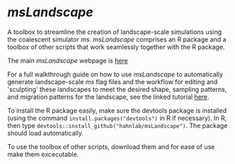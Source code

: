 # *msLandscape*
A toolbox to streamline the creation of landscape-scale simulations using the coalescent simulator *ms*.
*msLandscape* comprises an R package and a toolbox of other scripts that work seamlessly together with the R package.

The main *msLandscape* webpage is <a href="https://hahnlab.github.io/msLandscape/">here</a>

For a full walkthrough guide on how to use *msLandscape* to automatically generate landscape-scale *ms* flag files and the workflow
for editing and 'sculpting' these landscapes to meet the desired shape, sampling patterns, and migration patterns for the
landscape, see the linked tutorial <a href="https://hahnlab.github.io/msLandscape/msLandscape_plotSculpt_tutorial_032917.html">here</a>. 

To install the R package easily, make sure the devtools package is installed (using the command ```install.packages("devtools")``` in R if necessary). In R, then type ```devtools::install_github("hahnlab/msLandscape")```. The package should load automatically.

To use the toolbox of other scripts, download them and for ease of use make them excecutable.
